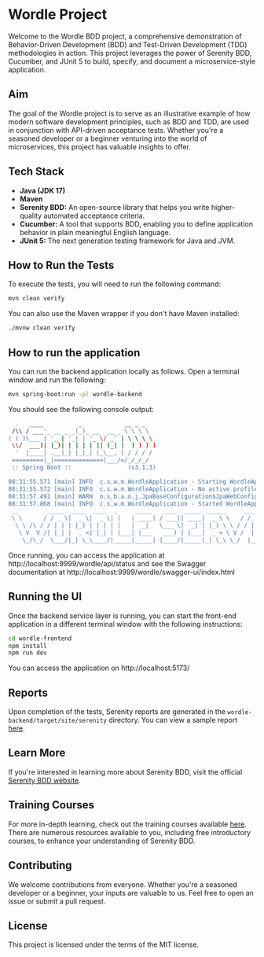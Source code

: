 # Wordle Project

Welcome to the Wordle BDD project, a comprehensive demonstration of Behavior-Driven Development (BDD) and Test-Driven Development (TDD) methodologies in action. This project leverages the power of Serenity BDD, Cucumber, and JUnit 5 to build, specify, and document a microservice-style application.

## Aim

The goal of the Wordle project is to serve as an illustrative example of how modern software development principles, such as BDD and TDD, are used in conjunction with API-driven acceptance tests. Whether you're a seasoned developer or a beginner venturing into the world of microservices, this project has valuable insights to offer.

## Tech Stack

- **Java (JDK 17)**
- **Maven**
- **Serenity BDD:** An open-source library that helps you write higher-quality automated acceptance criteria.
- **Cucumber:** A tool that supports BDD, enabling you to define application behavior in plain meaningful English language.
- **JUnit 5:** The next generation testing framework for Java and JVM.

## How to Run the Tests

To execute the tests, you will need to run the following command:

```bash
mvn clean verify
```

You can also use the Maven wrapper if you don't have Maven installed:
```bash
./mvnw clean verify
```

## How to run the application

You can run the backend application locally as follows. Open a terminal window and run the following:
```bash
mvn spring-boot:run -pl wordle-backend
```

You should see the following console output:

```bash
  .   ____          _            __ _ _
 /\\ / ___'_ __ _ _(_)_ __  __ _ \ \ \ \
( ( )\___ | '_ | '_| | '_ \/ _` | \ \ \ \
 \\/  ___)| |_)| | | | | || (_| |  ) ) ) )
  '  |____| .__|_| |_|_| |_\__, | / / / /
 =========|_|==============|___/=/_/_/_/
 :: Spring Boot ::                (v3.1.3)

08:31:55.571 [main] INFO  c.s.w.m.WordleApplication - Starting WordleApplication using Java 21 with PID 42693 (/Users/john/Projects/SerenityDojoExpansion/wordle/wordle-backend/target/classes started by john in /Users/john/Projects/SerenityDojoExpansion/wordle/wordle-backend)
08:31:55.572 [main] INFO  c.s.w.m.WordleApplication - No active profile set, falling back to 1 default profile: "default"
08:31:57.491 [main] WARN  o.s.b.a.o.j.JpaBaseConfiguration$JpaWebConfiguration - spring.jpa.open-in-view is enabled by default. Therefore, database queries may be performed during view rendering. Explicitly configure spring.jpa.open-in-view to disable this warning
08:31:57.868 [main] INFO  c.s.w.m.WordleApplication - Started WordleApplication in 2.45 seconds (process running for 2.646)
 __        _____  ____  ____  _     _____   ____  _____ ______     _____ ____ _____      _    ____ ___ 
 \ \      / / _ \|  _ \|  _ \| |   | ____| / ___|| ____|  _ \ \   / /_ _/ ___| ____|    / \  |  _ \_ _|
  \ \ /\ / / | | | |_) | | | | |   |  _|   \___ \|  _| | |_) \ \ / / | | |   |  _|     / _ \ | |_) | | 
   \ V  V /| |_| |  _ <| |_| | |___| |___   ___) | |___|  _ < \ V /  | | |___| |___   / ___ \|  __/| | 
    \_/\_/  \___/|_| \_\____/|_____|_____| |____/|_____|_| \_\ \_/  |___\____|_____| /_/   \_\_|  |___|
```

Once running, you can access the application at http://localhost:9999/wordle/api/status and see the Swagger documentation at http://localhost:9999/wordle/swagger-ui/index.html

## Running the UI

Once the backend service layer is running, you can start the front-end application in a different terminal window with the following instructions:

```bash 
cd wordle-frontend
npm install
npm run dev
```

You can access the application on http://localhost:5173/

## Reports

Upon completion of the tests, Serenity reports are generated in the `wordle-backend/target/site/serenity` directory. You can view a sample report [here](https://serenity-dojo.github.io/wordle/).

## Learn More

If you're interested in learning more about Serenity BDD, visit the official [Serenity BDD website](https://serenity-bdd.github.io/).

## Training Courses

For more in-depth learning, check out the training courses available [here](https://expansion.serenity-dojo.com/). There are numerous resources available to you, including free introductory courses, to enhance your understanding of Serenity BDD.

## Contributing

We welcome contributions from everyone. Whether you're a seasoned developer or a beginner, your inputs are valuable to us. Feel free to open an issue or submit a pull request.

## License

This project is licensed under the terms of the MIT license.
